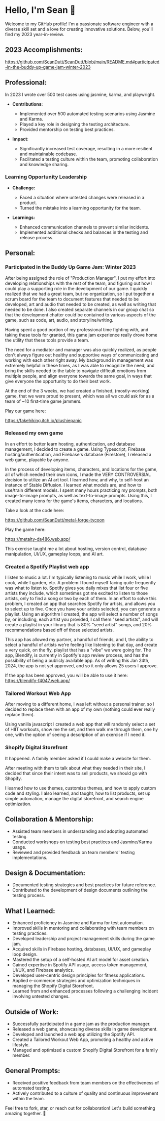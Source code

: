# Hello, I'm Sean 👋

Welcome to my GitHub profile! I'm a passionate software engineer with a diverse skill set and a love for creating innovative solutions. Below, you'll find my 2023 year-in-review.

## 2023 Accomplishments:
https://github.com/SeanDutt/SeanDutt/blob/main/README.md#participated-in-the-buddy-up-game-jam-winter-2023
## Professional:

In 2023 I wrote over 500 test cases using jasmine, karma, and playwright.

- **Contributions:**
  - Implemented over 500 automated testing scenarios using Jasmine and Karma.
  - Played a key role in designing the testing architecture.
  - Provided mentorship on testing best practices.

- **Impact:**
  - Significantly increased test coverage, resulting in a more resilient and maintainable codebase.
  - Facilitated a testing culture within the team, promoting collaboration and knowledge sharing.

### Learning Opportunity Leadership

- **Challenge:**
  - Faced a situation where untested changes were released in a product.
  - Turned the mistake into a learning opportunity for the team.

- **Learnings:**
  - Enhanced communication channels to prevent similar incidents.
  - Implemented additional checks and balances in the testing and release process.

## Personal:

### Participated in the Buddy Up Game Jam: Winter 2023
After being assigned the role of "Production Manager", I put my effort into developing relationships with the rest of the team, and figuring out how I could play a supporting role in the development of our game.
I quickly realized that we had a great team, but no organization, so I put together a scrum board for the team to document features that needed to be developed, art and audio that needed to be created, as well as writing that needed to be done. I also created separate channels in our group chat so that the development chatter could be contained to various aspects of the game, such as code, art, audio, and storyline/writing.

Having spent a good portion of my professional time fighting with, and taking these tools for granted, this game jam experience really drove home the utility that these tools provide a team.

The need for a mediator and manager was also quickly realized, as people don't always figure out healthy and supportive ways of communicating and working with each other right away. My background in management was extremely helpful in these times, as I was able to recognize the need, and bring the skills needed to the table to navigate difficult emotions from multiple people, and align everyone towards the same goal, in ways that give everyone the opportunity to do their best work.

At the end of the 3 weeks, we had created a finished, (mostly-working) game, that we were proud to present, which was all we could ask for as a team of ~10 first-time game jammers.

Play our game here:

https://fakehiking.itch.io/plushiepanic


### Released my own game
In an effort to better learn hosting, authentication, and database management, I decided to create a game.
Using Typescript, Firebase hosting/authentication, and Firebase's database (Firestore), I released a web game, playable by anyone.

In the process of developing items, characters, and locations for the game, all of which needed their own icons, I made the VERY CONTROVERSIAL decision to utilize an AI art tool.
I learned how, and why, to self-host an instance of Stable Diffusion. I learned what models are, and how to use/train different models. I spent many hours practicing my prompts, both image-to-image prompts, as well as text-to-image prompts. Using this, I created many icons for the game's items, characters, and locations.

Take a look at the code here:

https://github.com/SeanDutt/metal-forge-tycoon

Play the game here:

https://metalty-da486.web.app/

This exercise taught me a lot about hosting, version control, database manipulation, UI/UX, gameplay loops, and AI art.


### Created a Spotify Playlist web app
I listen to music a lot. I'm typically listening to music while I work, while I cook, while I garden, etc.
A problem I found myself facing quite frequently was what to listen to. Spotify gives you daily mixes that list four or five artists they include, which sometimes got me excited to listen to those artists, only to find a song or two by each of them.
In an effort to solve this problem, I created an app that searches Spotify for artists, and allows you to select up to five. Once you have your artists selected, you can generate a playlist.
Using an algorithm I created, the app will select a number of songs by, or including, each artist you provided, I call them "seed artists", and will create a playlist in your library that is 80% "seed artist" songs, and 20% recommendations based off of those selected artists.

This app has allowed my partner, a handful of friends, and I, the ability to select a handful of artists we're feeling like listening to that day, and create a very quick, on the fly, playlist that has a "vibe" we were going for.
The app, Blendify, is currently in Spotify's app review process, and has the possibility of being a publicly available app.
As of writing this Jan 24th, 2024, the app is not yet approved, and so it only allows 25 users I approve.

If the app has been approved, you will be able to use it here:
https://blendify-f4047.web.app/


### Tailored Workout Web App
After moving to a different home, I was left without a personal trainer, so I decided to replace them with an app of my own (nothing could ever really replace them).

Using vanilla javascript I created a web app that will randomly select a set of HIIT workouts, show me the set, and then walk me through them, one hy one, with the option of seeing a description of an exercise if I need it.

### Shopify Digital Storefront
It happened. A family member asked if I could make a website for them.

After meeting with them to talk about what they needed in their site, I decided that since their intent was to sell products, we should go with Shopify.

I learned how to use themes, customize themes, and how to apply custom code and styling. I also learned, and taught, how to list products, set up simple automation, manage the digital storefront, and search engine optimization.

## Collaboration & Mentorship:

- Assisted team members in understanding and adopting automated testing.
- Conducted workshops on testing best practices and Jasmine/Karma usage.
- Reviewed and provided feedback on team members' testing implementations.
  
## Design & Documentation:

- Documented testing strategies and best practices for future reference.
- Contributed to the development of design documents outlining the testing process.

## What I Learned:

- Enhanced proficiency in Jasmine and Karma for test automation.
- Improved skills in mentoring and collaborating with team members on testing practices.
- Developed leadership and project management skills during the game jam.
- Acquired skills in Firebase hosting, databases, UI/UX, and gameplay loop design.
- Mastered the setup of a self-hosted AI art model for asset creation.
- Gained expertise in Spotify API usage, access token management, UI/UX, and Firebase analytics.
- Developed user-centric design principles for fitness applications.
- Applied e-commerce strategies and optimization techniques in managing the Shopify Digital Storefront.
- Learned from and enhanced processes following a challenging incident involving untested changes.

## Outside of Work:

- Successfully participated in a game jam as the production manager.
- Released a web game, showcasing diverse skills in game development.
- Developed and launched a web app utilizing the Spotify API.
- Created a Tailored Workout Web App, promoting a healthy and active lifestyle.
- Managed and optimized a custom Shopify Digital Storefront for a family member.

## General Prompts:

- Received positive feedback from team members on the effectiveness of automated testing.
- Actively contributed to a culture of quality and continuous improvement within the team.

Feel free to fork, star, or reach out for collaboration! Let's build something amazing together. 🚀
